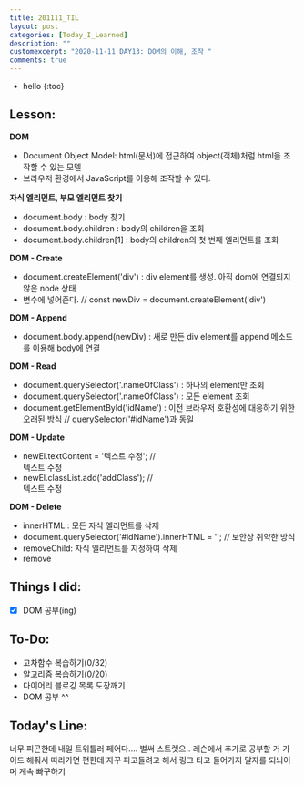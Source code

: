 ```yaml
---
title: 201111_TIL
layout: post
categories: [Today_I_Learned]
description: ""
customexcerpt: "2020-11-11 DAY13: DOM의 이해, 조작 "
comments: true
---
```


* hello
{:toc}


## Lesson:
 **DOM**
 - Document Object Model: html(문서)에 접근하여 object(객체)처럼 html을 조작할 수 있는 모델
 - 브라우저 환경에서 JavaScript를 이용해 조작할 수 있다.
 
 **자식 엘리먼트, 부모 엘리먼트 찾기**
 - document.body : body 찾기
 - document.body.children : body의 children을 조회
 - document.body.children[1] : body의 children의 첫 번째 엘리먼트를 조회
 
 **DOM - Create**
 - document.createElement('div') : div element를 생성. 아직 dom에 연결되지 않은 node 상태
 - 변수에 넣어준다. // const newDiv = document.createElement('div')
 
 **DOM - Append**
 - document.body.append(newDiv) : 새로 만든 div element를 append 메소드를 이용해 body에 연결
 
 **DOM - Read**
 - document.querySelector('.nameOfClass') : 하나의 element만 조회
 - document.querySelector('.nameOfClass') : 모든 element 조회
 - document.getElementById('idName') : 이전 브라우저 호환성에 대응하기 위한 오래된 방식 // querySelector('#idName')과 동일
 
 **DOM - Update**
 - newEl.textContent = '텍스트 수정'; // <div>텍스트 수정</div>
 - newEl.classList.add('addClass'); // <div class = "addClass">텍스트 수정</div>
 
 **DOM - Delete**
 - innerHTML : 모든 자식 엘리먼트를 삭제
 - document.querySelector('#idName').innerHTML = ''; // 보안상 취약한 방식
 - removeChild: 자식 엘리먼트를 지정하여 삭제
 - remove
 

## Things I did:
- [x] DOM 공부(ing)


## To-Do:
- 고차함수 복습하기(0/32)
- 알고리즘 복습하기(0/20)
- 다이어리 블로깅 목록 도장깨기
- DOM 공부 ^^


## Today's Line:
너무 피곤한데 내일 트위틀러 페어다.... 벌써 스트렛으.. 레슨에서 추가로 공부할 거 가이드 해줘서 따라가면 편한데 자꾸 파고들려고 해서 링크 타고 들어가지 말자를 되뇌이며 계속 빠꾸하기
